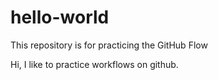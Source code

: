 # hello-world
This repository is for practicing the GitHub Flow

Hi, I like to practice workflows on github. 
